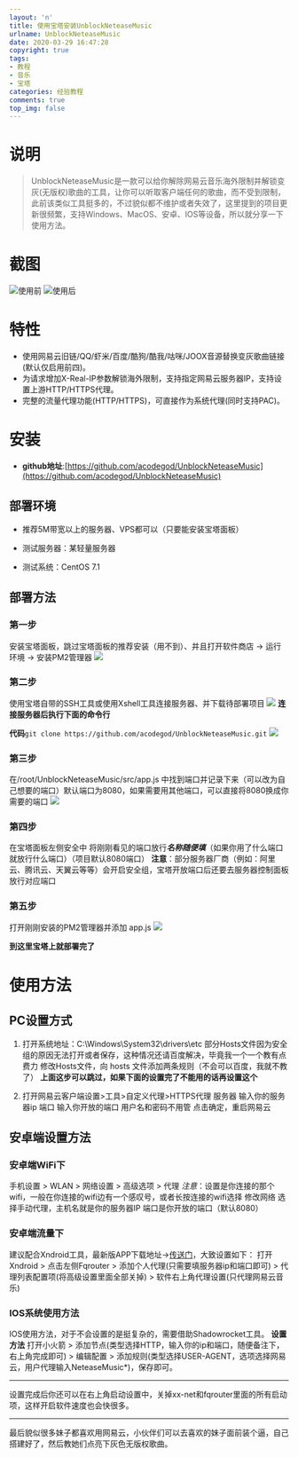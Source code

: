 ```yaml
---
layout: 'n'
title: 使用宝塔安装UnblockNeteaseMusic
urlname: UnblockNeteaseMusic
date: 2020-03-29 16:47:28
copyright: true
tags:
- 教程
- 音乐
- 宝塔
categories: 经验教程
comments: true
top_img: false
---
```

# 说明
>UnblockNeteaseMusic是一款可以给你解除网易云音乐海外限制并解锁变灰(无版权)歌曲的工具，让你可以听取客户端任何的歌曲，而不受到限制，此前该类似工具挺多的，不过貌似都不维护或者失效了，这里提到的项目更新很频繁，支持Windows、MacOS、安卓、IOS等设备，所以就分享一下使用方法。
<!-- more -->
# 截图
![使用前](/images/UnblockNeteaseMusic(1).png)
![使用后](/images/UnblockNeteaseMusic(2).png)
# 特性
* 使用网易云旧链/QQ/虾米/百度/酷狗/酷我/咕咪/JOOX音源替换变灰歌曲链接(默认仅启用前四)。
* 为请求增加X-Real-IP参数解锁海外限制，支持指定网易云服务器IP，支持设置上游HTTP/HTTPS代理。
* 完整的流量代理功能(HTTP/HTTPS)，可直接作为系统代理(同时支持PAC)。

# 安装

- **github地址**:[https://github.com/acodegod/UnblockNeteaseMusic](https://github.com/acodegod/UnblockNeteaseMusic)

## 部署环境
* 推荐5M带宽以上的服务器、VPS都可以（只要能安装宝塔面板）

* 测试服务器：某轻量服务器

* 测试系统：CentOS 7.1

## 部署方法
### 第一步
  安装宝塔面板，跳过宝塔面板的推荐安装（用不到）、并且打开软件商店 -> 运行环境 -> 安装PM2管理器
![ ](/images/music1.png)
### 第二步
  使用宝塔自带的SSH工具或使用Xshell工具连接服务器、并下载待部署项目
![ ](/images/music2.png)
  **连接服务器后执行下面的命令行**

**代码**`git clone https://github.com/acodegod/UnblockNeteaseMusic.git`
![ ](/images/music3.png)
### 第三步
  在/root/UnblockNeteaseMusic/src/app.js 中找到端口并记录下来（可以改为自己想要的端口）默认端口为8080，如果需要用其他端口，可以直接将8080换成你需要的端口
![](/images/music4.png)
### 第四步
在宝塔面板左侧安全中 将刚刚看见的端口放行***名称随便填***（如果你用了什么端口就放行什么端口）（项目默认8080端口）
**注意**：部分服务器厂商（例如：阿里云、腾讯云、天翼云等等）会开启安全组，宝塔开放端口后还要去服务器控制面板放行对应端口
### 第五步
   打开刚刚安装的PM2管理器并添加  app.js
![ ](/images/music5.png)   

**到这里宝塔上就部署完了**

# 使用方法
## PC设置方式

1. 打开系统地址：C:\Windows\System32\drivers\etc
部分Hosts文件因为安全组的原因无法打开或者保存，这种情况还请百度解决，毕竟我一个一个教有点费力
修改Hosts文件，向 hosts 文件添加两条规则（不会可以百度，我就不教了）
**上面这步可以跳过，如果下面的设置完了不能用的话再设置这个**

2. 打开网易云客户端设置>工具>自定义代理>HTTPS代理
服务器 输入你的服务器ip  端口 输入你开放的端口
用户名和密码不用管
点击确定，重启网易云

## 安卓端设置方法
### 安卓端WiFi下
手机设置 > WLAN > 网络设置 > 高级选项 > 代理
*注意*：设置是你连接的那个wifi，一般在你连接的wifi边有一个感叹号，或者长按连接的wifi选择 修改网络
选择手动代理，主机名就是你的服务器IP 端口是你开放的端口（默认8080）

### 安卓端流量下
建议配合Xndroid工具，最新版APP下载地址→[传送门](https://github.com/XndroidDev/Xndroid/releases)，大致设置如下：
打开Xndroid > 点击左侧Fqrouter > 添加个人代理(只需要填服务器ip和端口即可) > 代理列表配置项(将高级设置里面全部关掉) > 软件右上角代理设置(只代理网易云音乐)

### IOS系统使用方法
IOS使用方法，对于不会设置的是挺复杂的，需要借助Shadowrocket工具。
**设置方法**
打开小火箭 > 添加节点(类型选择HTTP，输入你的ip和端口，随便备注下，右上角完成即可) > 编辑配置 > 添加规则(类型选择USER-AGENT，选项选择网易云，用户代理输入NeteaseMusic*)，保存即可。

****
设置完成后你还可以在右上角启动设置中，关掉xx-net和fqrouter里面的所有启动项，这样开启软件速度也会快很多。

*****
最后貌似很多妹子都喜欢用网易云，小伙伴们可以去喜欢的妹子面前装个逼，自己搭建好了，然后教她们点亮下灰色无版权歌曲。